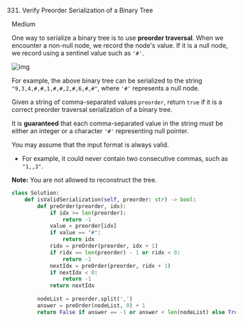 331. Verify Preorder Serialization of a Binary Tree

Medium

One way to serialize a binary tree is to use **preorder traversal**. When we encounter a non-null node, we record the node's value. If it is a null node, we record using a sentinel value such as `'#'`.

![img](https://assets.leetcode.com/uploads/2021/03/12/pre-tree.jpg)

For example, the above binary tree can be serialized to the string `"9,3,4,#,#,1,#,#,2,#,6,#,#"`, where `'#'` represents a null node.

Given a string of comma-separated values `preorder`, return `true` if it is a correct preorder traversal serialization of a binary tree.

It is **guaranteed** that each comma-separated value in the string must be either an integer or a character `'#'` representing null pointer.

You may assume that the input format is always valid.

- For example, it could never contain two consecutive commas, such as `"1,,3"`.

**Note:** You are not allowed to reconstruct the tree.

```python
class Solution:
    def isValidSerialization(self, preorder: str) -> bool:
        def preOrder(preorder, idx):
            if idx >= len(preorder):
                return -1
            value = preorder[idx]
            if value == "#":
                return idx
            ridx = preOrder(preorder, idx + 1)
            if ridx == len(preorder) - 1 or ridx < 0:
                return -1
            nextIdx = preOrder(preorder, ridx + 1)
            if nextIdx < 0:
                return -1
            return nextIdx
        
        nodeList = preorder.split(',')
        answer = preOrder(nodeList, 0) + 1
        return False if answer == -1 or answer < len(nodeList) else True
```

